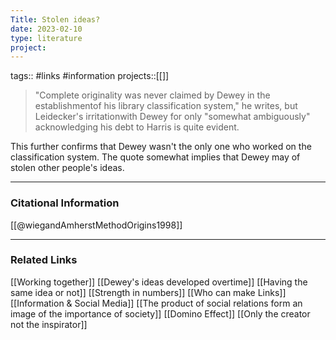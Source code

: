 ```yaml
---
Title: Stolen ideas?
date: 2023-02-10
type: literature
project:
---
```

tags:: #links #information
projects::[[]]

> "Complete originality was never claimed by Dewey in the establishmentof his library classification system," he writes, but Leidecker's irritationwith Dewey for only "somewhat ambiguously" acknowledging his debt to Harris is quite evident.

This further confirms that Dewey wasn't the only one who worked on the classification system. The quote somewhat implies that Dewey may of stolen other people's ideas.

---
### Citational Information

[[@wiegandAmherstMethodOrigins1998]]

---

### Related Links

[[Working together]]
[[Dewey's ideas developed overtime]]
[[Having the same idea or not]]
[[Strength in numbers]]
[[Who can make Links]]
[[Information & Social Media]]
[[The product of social relations form an image of the importance of society]]
[[Domino Effect]]
[[Only the creator not the inspirator]]